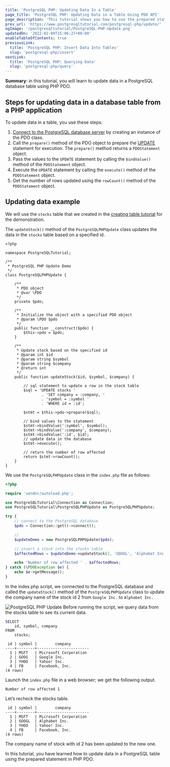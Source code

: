 ```yaml
---
title: 'PostgreSQL PHP: Updating Data In a Table'
page_title: 'PostgreSQL PHP: Updating Data in a Table Using PDO API'
page_description: 'This tutorial shows you how to use the prepared statement in PHP PDO to update data in a PostgreSQL database table.'
prev_url: 'https://www.postgresqltutorial.com/postgresql-php/update/'
ogImage: '/postgresqltutorial/PostgreSQL-PHP-Update.png'
updatedOn: '2022-02-09T15:06:27+00:00'
enableTableOfContents: true
previousLink:
  title: 'PostgreSQL PHP: Insert Data Into Tables'
  slug: 'postgresql-php/insert'
nextLink:
  title: 'PostgreSQL PHP: Querying Data'
  slug: 'postgresql-php/query'
---
```


**Summary**: in this tutorial, you will learn to update data in a PostgreSQL database table using PHP PDO.

## Steps for updating data in a database table from a PHP application

To update data in a table, you use these steps:

1. [Connect to the PostgreSQL database server](connect) by creating an instance of the PDO class.
2. Call the `prepare()` method of the PDO object to prepare the [UPDATE](../postgresql-tutorial/postgresql-update) statement for execution. The `prepare()` method returns a `PDOStatement` object.
3. Pass the values to the `UPDATE` statement by calling the `bindValue()` method of the `PDOStatement` object.
4. Execute the `UPDATE` statement by calling the `execute()` method of the `PDOStatement` object.
5. Get the number of rows updated using the `rowCount()` method of the `PDOStatement` object.

## Updating data example

We will use the `stocks` table that we created in the [creating table tutorial](create-tables) for the demonstration.

The `updateStock()` method of the `PostgreSQLPHPUpdate` class updates the data in the `stocks` table based on a specified id.

```phpsqlsql
<?php

namespace PostgreSQLTutorial;

/**
 * PostgreSQL PHP Update Demo
 */
class PostgreSQLPHPUpdate {

    /**
     * PDO object
     * @var \PDO
     */
    private $pdo;

    /**
     * Initialize the object with a specified PDO object
     * @param \PDO $pdo
     */
    public function __construct($pdo) {
        $this->pdo = $pdo;
    }

    /**
     * Update stock based on the specified id
     * @param int $id
     * @param string $symbol
     * @param string $company
     * @return int
     */
    public function updateStock($id, $symbol, $company) {

        // sql statement to update a row in the stock table
        $sql = 'UPDATE stocks '
                . 'SET company = :company, '
                . 'symbol = :symbol '
                . 'WHERE id = :id';

        $stmt = $this->pdo->prepare($sql);

        // bind values to the statement
        $stmt->bindValue(':symbol', $symbol);
        $stmt->bindValue(':company', $company);
        $stmt->bindValue(':id', $id);
        // update data in the database
        $stmt->execute();

        // return the number of row affected
        return $stmt->rowCount();
    }
}
```

We use the `PostgreSQLPHPUpdate` class in the `index.php` file as follows:

```php
<?php

require 'vendor/autoload.php';

use PostgreSQLTutorial\Connection as Connection;
use PostgreSQLTutorial\PostgreSQLPHPUpdate as PostgreSQLPHPUpdate;

try {
    // connect to the PostgreSQL database
    $pdo = Connection::get()->connect();

    //
    $updateDemo = new PostgreSQLPHPUpdate($pdo);

    // insert a stock into the stocks table
    $affectedRows = $updateDemo->updateStock(2, 'GOOGL', 'Alphabet Inc.');

    echo 'Number of row affected ' . $affectedRows;
} catch (\PDOException $e) {
    echo $e->getMessage();
}
```

In the index.php script, we connected to the PostgreSQL database and called the `updateStock()` method of the `PostgreSQLPHPUpdate` class to update the company name of the stock id 2 from `Google Inc.` to `Alphabet Inc.`

![PostgreSQL PHP Update](/postgresqltutorial/PostgreSQL-PHP-Update.png)
Before running the script, we query data from the stocks table to see its current data.

```
SELECT
    id, symbol, company
FROM
    stocks;
```

```text
 id | symbol |        company
----+--------+-----------------------
  1 | MSFT   | Microsoft Corporation
  2 | GOOG   | Google Inc.
  3 | YHOO   | Yahoo! Inc.
  4 | FB     | Facebook, Inc.
(4 rows)
```

Launch the `index.php` file in a web browser; we get the following output.

```
Number of row affected 1
```

Let’s recheck the stocks table.

```
 id | symbol |        company
----+--------+-----------------------
  1 | MSFT   | Microsoft Corporation
  2 | GOOGL  | Alphabet Inc.
  3 | YHOO   | Yahoo! Inc.
  4 | FB     | Facebook, Inc.
(4 rows)
```

The company name of stock with id 2 has been updated to the new one.

In this tutorial, you have learned how to update data in a PostgreSQL table using the prepared statement in PHP PDO.

